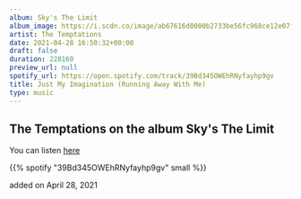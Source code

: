 ```yaml
---
album: Sky's The Limit
album_image: https://i.scdn.co/image/ab67616d0000b2733be56fc968ce12e07f4caae6
artist: The Temptations
date: 2021-04-28 16:50:32+00:00
draft: false
duration: 228160
preview_url: null
spotify_url: https://open.spotify.com/track/39Bd345OWEhRNyfayhp9gv
title: Just My Imagination (Running Away With Me)
type: music
---
```



## The Temptations on the album Sky's The Limit

You can listen [here](https://open.spotify.com/track/39Bd345OWEhRNyfayhp9gv)

{{% spotify "39Bd345OWEhRNyfayhp9gv" small %}}

added on April 28, 2021